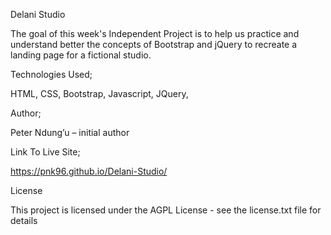 Delani Studio

The goal of this week's Independent Project is to help us practice and understand better the concepts 
of Bootstrap and jQuery to recreate a landing page for a fictional studio.



Technologies Used;

HTML,
CSS,
Bootstrap,
Javascript,
JQuery,



Author;

Peter Ndung’u – initial author



Link To Live Site;

https://pnk96.github.io/Delani-Studio/



License

This project is licensed under the AGPL License - see the license.txt file for details